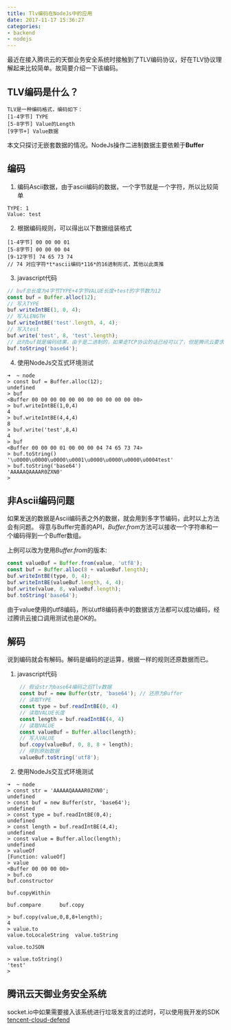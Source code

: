 ```yaml
---
title: Tlv编码在NodeJs中的应用
date: 2017-11-17 15:36:27
categories:
- backend
- nodejs
---
```

最近在接入腾讯云的天御业务安全系统时接触到了TLV编码协议，好在TLV协议理解起来比较简单。故简要介绍一下该编码。
## TLV编码是什么？
```
TLV是一种编码格式，编码如下：
[1-4字节] TYPE
[5-8字节] Value的Length
[9字节+] Value数据
```
本文只探讨无嵌套数据的情况。NodeJs操作二进制数据主要依赖于**Buffer**

## 编码
1. 编码Ascii数据，由于ascii编码的数据，一个字节就是一个字符，所以比较简单
```
TYPE: 1
Value: test
```
2. 根据编码规则，可以得出以下数据组装格式
```
[1-4字节] 00 00 00 01
[5-8字节] 00 00 00 04
[9-12字节] 74 65 73 74 
// 74 对应字符*t*ascii编码*116*的16进制形式，其他以此类推
```
3. javascript代码
```javascript
// buf总长度为4字节TYPE+4字节VALUE长度+test的字节数为12
const buf = Buffer.alloc(12);
// 写入TYPE
buf.writeIntBE(1, 0, 4);
// 写入LENGTH
buf.writeIntBE('test'.length, 4, 4);
// 写入test
buf.write('test', 8, 'test'.length);
// 此时buf就是编码结果，由于是二进制的，如果走TCP协议的话已经可以了，但是腾讯云要求base64编码。所以最终结果为
buf.toString('base64');
```
4. 使用NodeJs交互式环境测试
```
➜  ~ node
> const buf = Buffer.alloc(12);
undefined
> buf
<Buffer 00 00 00 00 00 00 00 00 00 00 00 00>
> buf.writeIntBE(1,0,4)
4
> buf.writeIntBE(4,4,4)
8
> buf.write('test',8,4)
4
> buf
<Buffer 00 00 00 01 00 00 00 04 74 65 73 74>
> buf.toString()
'\u0000\u0000\u0000\u0001\u0000\u0000\u0000\u0004test'
> buf.toString('base64')
'AAAAAQAAAAR0ZXN0'
> 
```

## 非Ascii编码问题
如果发送的数据是Ascii编码表之外的数据，就会用到多字节编码，此时以上方法会有问题。
得意与Buffer完善的API，*Buffer.from*方法可以接收一个字符串和一个编码得到一个Buffer数组。

上例可以改为使用*Buffer.from*的版本:

```javascript
const valueBuf = Buffer.from(value, 'utf8');
const buf = Buffer.alloc(8 + valueBuf.length);
buf.writeIntBE(type, 0, 4);
buf.writeIntBE(valueBuf.length, 4, 4);
buf.write(value, 8, valueBuf.length);
buf.toString('base64');
```
由于value使用的utf8编码，所以utf8编码表中的数据该方法都可以成功编码，经过腾讯云接口调用测试也是OK的。

## 解码
说到编码就会有解码。解码是编码的逆运算，根据一样的规则还原数据而已。
1. javascript代码
```javascript
    // 假设str为base64编码之后Tlv数据
    const buf = new Buffer(str, 'base64'); // 还原为Buffer
    // 读取TYPE
    const type = buf.readIntBE(0, 4)
    // 读取VALUE长度
    const length = buf.readIntBE(4, 4)
    // 读取VALUE
    const valueBuf = Buffer.alloc(length);
    // 写入VALUE
    buf.copy(valueBuf, 0, 8, 8 + length);
    // 得到原始数据
    valueBuf.toString('utf8');
```
2. 使用NodeJs交互式环境测试
```
➜  ~ node
> const str = 'AAAAAQAAAAR0ZXN0';
undefined
> const buf = new Buffer(str, 'base64');
undefined
> const type = buf.readIntBE(0,4);
undefined
> const length = buf.readIntBE(4,4);
undefined
> const value = Buffer.alloc(length);
undefined
> valueOf
[Function: valueOf]
> value
<Buffer 00 00 00 00>
> buf.co
buf.constructor  

buf.copyWithin   

buf.compare      buf.copy         

> buf.copy(value,0,8,8+length);
4
> value.to
value.toLocaleString  value.toString        

value.toJSON          

> value.toString()
'test'
> 
```

## 腾讯云天御业务安全系统
socket.io中如果需要接入该系统进行垃圾发言的过滤时，可以使用我开发的SDK
[tencent-cloud-defend](https://www.npmjs.com/package/tencent-cloud-defend)
